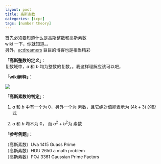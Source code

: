 ```yaml
---
layout: post
title: 高斯素数
categories: [icpc]
tags: [number theory]
---
```


首先必须要知道什么是高斯整数和高斯素数  
wiki 一下，你就知道。。  
另外，[acdreamers][1] 巨巨的博客也是相当精彩  

**「高斯整数的定义」**：  
复数域中，$a$ 和 $b$ 均为整数的复数。。我这样理解应该可以吧，  

**「wiki解释」**：  

![][2]  

**「高斯素数的判定」**：  

1. $a$ 和 $b$ 中有一个为 $0$，另外一个为 素数，且它绝对值能表示为 $(4k+3)$ 的形式  

2. $a$ 和 $b$ 均不为 $0$， 而 $a^2+b^2$为 素数  

**「参考例题」**：  

（高斯素数）Uva 1415 Guass Prime  
（高斯素数）HDU 2650 a math problem  
（高斯素数）POJ 3361 Gaussian Prime Factors  



  [1]: http://blog.csdn.net/acdreamers/article/details/10008107
  [2]: http://7xi3e9.com1.z0.glb.clouddn.com/gsss.JPG